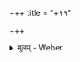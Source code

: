 +++
title = "+११"

+++


<details><summary>मूलम् - Weber</summary>

What regards the edition of this kâṇḍa and the next following two I am greatly indebted to the liberality of the Imperial Government of France, which enabled me to collate here in Berlin during summer 1854 three mss. belonging to the Imperial library of Paris (= P), viz. D. 146 for the eleventh, D. 159 for the twelfth, and D. 160 for the thirteenth kâṇḍa.
</details>

